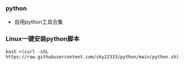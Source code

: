 ### python
- 自用python工具合集

### Linux一键安装python脚本
```
bash <(curl -sSL https://raw.githubusercontent.com/sky22333/python/main/python.sh)
```
